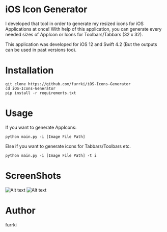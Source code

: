 # iOS Icon Generator
I developed that tool in order to generate my resized icons for iOS Applications at once! With help of this application, you can generate every needed sizes of AppIcon or Icons for Toolbars/Tabbars (32 x 32).

This application was developed for iOS 12 and Swift 4.2 (But the outputs can be used in past versions too).

# Installation
```
git clone https://github.com/furrki/iOS-Icons-Generator
cd iOS-Icons-Generator
pip install -r requirements.txt
```
# Usage
If you want to generate AppIcons:
```
python main.py -i [Image File Path]
```

Else if you want to generate icons for Tabbars/Toolbars etc.
```
python main.py -i [Image File Path] -t i
```

# ScreenShots 
![Alt text](screenshots/ss1.jpeg?raw=true "Main Screen")
![Alt text](screenshots/ss2.jpeg?raw=true "Main Screen 2")

# Author
furrki
